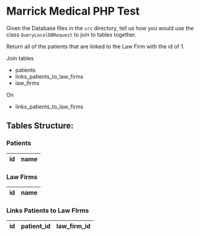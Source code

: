 # Marrick Medical PHP Test

Given the Database files in the `src` directory, tell us how you would use the class `QueryLocalDBRequest` to
join to tables together.

Return all of the patients that are linked to the Law Firm with the id of 1.

Join tables 
- patients
- links_patients_to_law_firms
- law_firms

On
- links_patients_to_law_firms

## Tables Structure:
### Patients
id | name
---|-----

### Law Firms
id | name
---|-----

### Links Patients to Law FIrms
id | patient_id | law_firm_id
---|-----|----